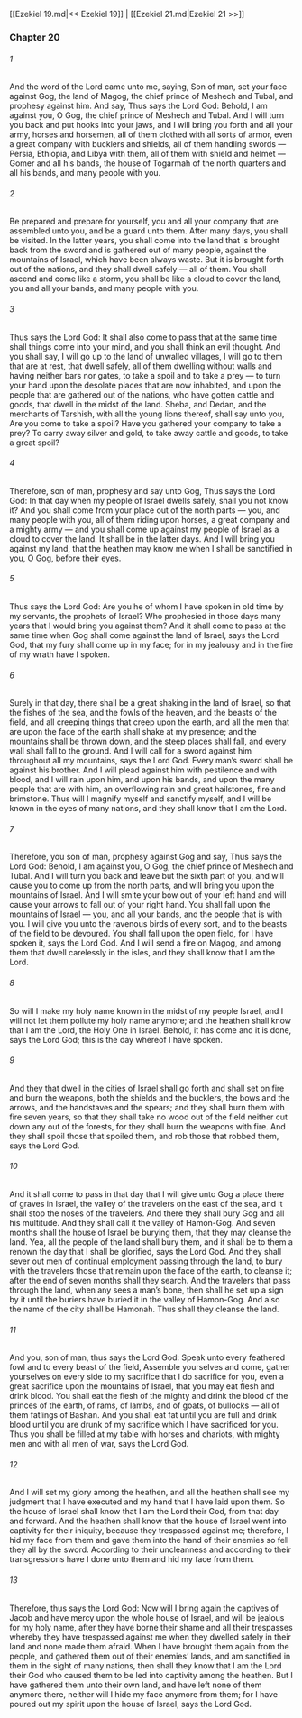 [[Ezekiel 19.md|<< Ezekiel 19]]  |  [[Ezekiel 21.md|Ezekiel 21 >>]]

### Chapter 20
###### 1
And the word of the Lord came unto me, saying, Son of man, set your face against Gog, the land of Magog, the chief prince of Meshech and Tubal, and prophesy against him. And say, Thus says the Lord God: Behold, I am against you, O Gog, the chief prince of Meshech and Tubal. And I will turn you back and put hooks into your jaws, and I will bring you forth and all your army, horses and horsemen, all of them clothed with all sorts of armor, even a great company with bucklers and shields, all of them handling swords — Persia, Ethiopia, and Libya with them, all of them with shield and helmet — Gomer and all his bands, the house of Togarmah of the north quarters and all his bands, and many people with you.

###### 2
Be prepared and prepare for yourself, you and all your company that are assembled unto you, and be a guard unto them. After many days, you shall be visited. In the latter years, you shall come into the land that is brought back from the sword and is gathered out of many people, against the mountains of Israel, which have been always waste. But it is brought forth out of the nations, and they shall dwell safely — all of them. You shall ascend and come like a storm, you shall be like a cloud to cover the land, you and all your bands, and many people with you.

###### 3
Thus says the Lord God: It shall also come to pass that at the same time shall things come into your mind, and you shall think an evil thought. And you shall say, I will go up to the land of unwalled villages, I will go to them that are at rest, that dwell safely, all of them dwelling without walls and having neither bars nor gates, to take a spoil and to take a prey — to turn your hand upon the desolate places that are now inhabited, and upon the people that are gathered out of the nations, who have gotten cattle and goods, that dwell in the midst of the land. Sheba, and Dedan, and the merchants of Tarshish, with all the young lions thereof, shall say unto you, Are you come to take a spoil? Have you gathered your company to take a prey? To carry away silver and gold, to take away cattle and goods, to take a great spoil?

###### 4
Therefore, son of man, prophesy and say unto Gog, Thus says the Lord God: In that day when my people of Israel dwells safely, shall you not know it? And you shall come from your place out of the north parts — you, and many people with you, all of them riding upon horses, a great company and a mighty army — and you shall come up against my people of Israel as a cloud to cover the land. It shall be in the latter days. And I will bring you against my land, that the heathen may know me when I shall be sanctified in you, O Gog, before their eyes.

###### 5
Thus says the Lord God: Are you he of whom I have spoken in old time by my servants, the prophets of Israel? Who prophesied in those days many years that I would bring you against them? And it shall come to pass at the same time when Gog shall come against the land of Israel, says the Lord God, that my fury shall come up in my face; for in my jealousy and in the fire of my wrath have I spoken.

###### 6
Surely in that day, there shall be a great shaking in the land of Israel, so that the fishes of the sea, and the fowls of the heaven, and the beasts of the field, and all creeping things that creep upon the earth, and all the men that are upon the face of the earth shall shake at my presence; and the mountains shall be thrown down, and the steep places shall fall, and every wall shall fall to the ground. And I will call for a sword against him throughout all my mountains, says the Lord God. Every man’s sword shall be against his brother. And I will plead against him with pestilence and with blood, and I will rain upon him, and upon his bands, and upon the many people that are with him, an overflowing rain and great hailstones, fire and brimstone. Thus will I magnify myself and sanctify myself, and I will be known in the eyes of many nations, and they shall know that I am the Lord.

###### 7
Therefore, you son of man, prophesy against Gog and say, Thus says the Lord God: Behold, I am against you, O Gog, the chief prince of Meshech and Tubal. And I will turn you back and leave but the sixth part of you, and will cause you to come up from the north parts, and will bring you upon the mountains of Israel. And I will smite your bow out of your left hand and will cause your arrows to fall out of your right hand. You shall fall upon the mountains of Israel — you, and all your bands, and the people that is with you. I will give you unto the ravenous birds of every sort, and to the beasts of the field to be devoured. You shall fall upon the open field, for I have spoken it, says the Lord God. And I will send a fire on Magog, and among them that dwell carelessly in the isles, and they shall know that I am the Lord.

###### 8
So will I make my holy name known in the midst of my people Israel, and I will not let them pollute my holy name anymore; and the heathen shall know that I am the Lord, the Holy One in Israel. Behold, it has come and it is done, says the Lord God; this is the day whereof I have spoken.

###### 9
And they that dwell in the cities of Israel shall go forth and shall set on fire and burn the weapons, both the shields and the bucklers, the bows and the arrows, and the handstaves and the spears; and they shall burn them with fire seven years, so that they shall take no wood out of the field neither cut down any out of the forests, for they shall burn the weapons with fire. And they shall spoil those that spoiled them, and rob those that robbed them, says the Lord God.

###### 10
And it shall come to pass in that day that I will give unto Gog a place there of graves in Israel, the valley of the travelers on the east of the sea, and it shall stop the noses of the travelers. And there they shall bury Gog and all his multitude. And they shall call it the valley of Hamon-Gog. And seven months shall the house of Israel be burying them, that they may cleanse the land. Yea, all the people of the land shall bury them, and it shall be to them a renown the day that I shall be glorified, says the Lord God. And they shall sever out men of continual employment passing through the land, to bury with the travelers those that remain upon the face of the earth, to cleanse it; after the end of seven months shall they search. And the travelers that pass through the land, when any sees a man’s bone, then shall he set up a sign by it until the buriers have buried it in the valley of Hamon-Gog. And also the name of the city shall be Hamonah. Thus shall they cleanse the land.

###### 11
And you, son of man, thus says the Lord God: Speak unto every feathered fowl and to every beast of the field, Assemble yourselves and come, gather yourselves on every side to my sacrifice that I do sacrifice for you, even a great sacrifice upon the mountains of Israel, that you may eat flesh and drink blood. You shall eat the flesh of the mighty and drink the blood of the princes of the earth, of rams, of lambs, and of goats, of bullocks — all of them fatlings of Bashan. And you shall eat fat until you are full and drink blood until you are drunk of my sacrifice which I have sacrificed for you. Thus you shall be filled at my table with horses and chariots, with mighty men and with all men of war, says the Lord God.

###### 12
And I will set my glory among the heathen, and all the heathen shall see my judgment that I have executed and my hand that I have laid upon them. So the house of Israel shall know that I am the Lord their God, from that day and forward. And the heathen shall know that the house of Israel went into captivity for their iniquity, because they trespassed against me; therefore, I hid my face from them and gave them into the hand of their enemies so fell they all by the sword. According to their uncleanness and according to their transgressions have I done unto them and hid my face from them.

###### 13
Therefore, thus says the Lord God: Now will I bring again the captives of Jacob and have mercy upon the whole house of Israel, and will be jealous for my holy name, after they have borne their shame and all their trespasses whereby they have trespassed against me when they dwelled safely in their land and none made them afraid. When I have brought them again from the people, and gathered them out of their enemies’ lands, and am sanctified in them in the sight of many nations, then shall they know that I am the Lord their God who caused them to be led into captivity among the heathen. But I have gathered them unto their own land, and have left none of them anymore there, neither will I hide my face anymore from them; for I have poured out my spirit upon the house of Israel, says the Lord God.